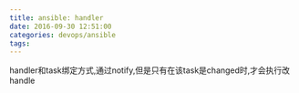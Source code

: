 ```yaml
---
title: ansible: handler
date: 2016-09-30 12:51:00
categories: devops/ansible
tags:
---
```


handler和task绑定方式,通过notify,但是只有在该task是changed时,才会执行改handle
